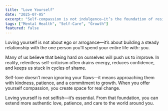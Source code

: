 ```yaml
---
title: "Love Yourself"
date: "2025-07-05"
excerpt: "Self-compassion is not indulgence—it’s the foundation of resilience, balance, and meaningful connection."
tags: ["Mental Health", "Self-Care", "Growth"]
featured: false
---
```


Loving yourself is not about ego or arrogance—it’s about building a steady relationship with the one person you’ll spend your entire life with: you.

Many of us believe that being hard on ourselves will push us to improve. In reality, relentless self-criticism often drains energy, reduces confidence, and keeps us stuck in cycles of shame.

Self-love doesn’t mean ignoring your flaws—it means approaching them with kindness, patience, and a commitment to growth. When you offer yourself compassion, you create space for real change.

Loving yourself is not selfish—it’s essential. From that foundation, you can extend more authentic love, patience, and care to the world around you.
